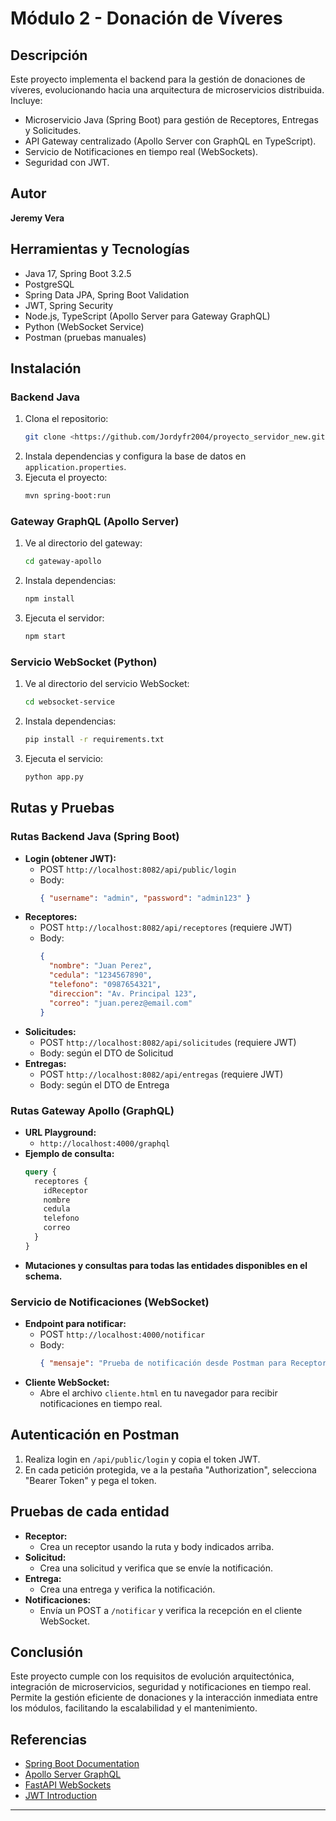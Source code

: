 # Módulo 2 - Donación de Víveres

## Descripción

Este proyecto implementa el backend para la gestión de donaciones de víveres, evolucionando hacia una arquitectura de microservicios distribuida. Incluye:

- Microservicio Java (Spring Boot) para gestión de Receptores, Entregas y Solicitudes.
- API Gateway centralizado (Apollo Server con GraphQL en TypeScript).
- Servicio de Notificaciones en tiempo real (WebSockets).
- Seguridad con JWT.

## Autor

**Jeremy Vera**

## Herramientas y Tecnologías

- Java 17, Spring Boot 3.2.5
- PostgreSQL
- Spring Data JPA, Spring Boot Validation
- JWT, Spring Security
- Node.js, TypeScript (Apollo Server para Gateway GraphQL)
- Python (WebSocket Service)
- Postman (pruebas manuales)

## Instalación

### Backend Java

1. Clona el repositorio:
   ```bash
   git clone <https://github.com/Jordyfr2004/proyecto_servidor_new.git>
   ```
2. Instala dependencias y configura la base de datos en `application.properties`.
3. Ejecuta el proyecto:
   ```bash
   mvn spring-boot:run
   ```

### Gateway GraphQL (Apollo Server)

1. Ve al directorio del gateway:
   ```bash
   cd gateway-apollo
   ```
2. Instala dependencias:
   ```bash
   npm install
   ```
3. Ejecuta el servidor:
   ```bash
   npm start
   ```

### Servicio WebSocket (Python)

1. Ve al directorio del servicio WebSocket:
   ```bash
   cd websocket-service
   ```
2. Instala dependencias:
   ```bash
   pip install -r requirements.txt
   ```
3. Ejecuta el servicio:
   ```bash
   python app.py
   ```

## Rutas y Pruebas

### Rutas Backend Java (Spring Boot)

- **Login (obtener JWT):**
  - POST `http://localhost:8082/api/public/login`
  - Body:
    ```json
    { "username": "admin", "password": "admin123" }
    ```
- **Receptores:**
  - POST `http://localhost:8082/api/receptores` (requiere JWT)
  - Body:
    ```json
    {
      "nombre": "Juan Perez",
      "cedula": "1234567890",
      "telefono": "0987654321",
      "direccion": "Av. Principal 123",
      "correo": "juan.perez@email.com"
    }
    ```
- **Solicitudes:**
  - POST `http://localhost:8082/api/solicitudes` (requiere JWT)
  - Body: según el DTO de Solicitud
- **Entregas:**
  - POST `http://localhost:8082/api/entregas` (requiere JWT)
  - Body: según el DTO de Entrega

### Rutas Gateway Apollo (GraphQL)

- **URL Playground:**
  - `http://localhost:4000/graphql`
- **Ejemplo de consulta:**
  ```graphql
  query {
    receptores {
      idReceptor
      nombre
      cedula
      telefono
      correo
    }
  }
  ```
- **Mutaciones y consultas para todas las entidades disponibles en el schema.**

### Servicio de Notificaciones (WebSocket)

- **Endpoint para notificar:**
  - POST `http://localhost:4000/notificar`
  - Body:
    ```json
    { "mensaje": "Prueba de notificación desde Postman para Receptor" }
    ```
- **Cliente WebSocket:**
  - Abre el archivo `cliente.html` en tu navegador para recibir notificaciones en tiempo real.

## Autenticación en Postman

1. Realiza login en `/api/public/login` y copia el token JWT.
2. En cada petición protegida, ve a la pestaña "Authorization", selecciona "Bearer Token" y pega el token.

## Pruebas de cada entidad

- **Receptor:**
  - Crea un receptor usando la ruta y body indicados arriba.
- **Solicitud:**
  - Crea una solicitud y verifica que se envíe la notificación.
- **Entrega:**
  - Crea una entrega y verifica la notificación.
- **Notificaciones:**
  - Envía un POST a `/notificar` y verifica la recepción en el cliente WebSocket.

## Conclusión

Este proyecto cumple con los requisitos de evolución arquitectónica, integración de microservicios, seguridad y notificaciones en tiempo real. Permite la gestión eficiente de donaciones y la interacción inmediata entre los módulos, facilitando la escalabilidad y el mantenimiento.

## Referencias

- [Spring Boot Documentation](https://spring.io/projects/spring-boot)
- [Apollo Server GraphQL](https://www.apollographql.com/docs/apollo-server/)
- [FastAPI WebSockets](https://fastapi.tiangolo.com/advanced/websockets/)
- [JWT Introduction](https://jwt.io/introduction)

---
